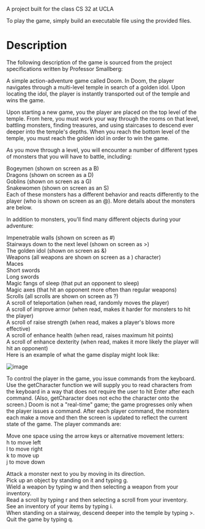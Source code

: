 A project built for the class CS 32 at UCLA

To play the game, simply build an executable file using the provided files.
# Description

The following description of the game is sourced from the project specifications written by Professor Smallberg:

A simple action-adventure game called Doom. In Doom, the player navigates through a multi-level temple in search of a golden idol. Upon locating the idol, the player is instantly transported out of the temple and wins the game.

Upon starting a new game, you the player are placed on the top level of the temple. From here, you must work your way through the rooms on that level, battling monsters, finding treasures, and using staircases to descend ever deeper into the temple's depths. When you reach the bottom level of the temple, you must reach the golden idol in order to win the game.

As you move through a level, you will encounter a number of different types of monsters that you will have to battle, including:

Bogeymen (shown on screen as a B)<br/>
Dragons (shown on screen as a D)<br/>
Goblins (shown on screen as a G)<br/>
Snakewomen (shown on screen as an S)<br/>
Each of these monsters has a different behavior and reacts differently to the player (who is shown on screen as an @). More details about the monsters are below.

In addition to monsters, you'll find many different objects during your adventure:

Impenetrable walls (shown on screen as #)<br/>
Stairways down to the next level (shown on screen as >)<br/>
The golden idol (shown on screen as &)<br/>
Weapons (all weapons are shown on screen as a ) character)<br/>
Maces<br/>
Short swords<br/>
Long swords<br/>
Magic fangs of sleep (that put an opponent to sleep)<br/>
Magic axes (that hit an opponent more often than regular weapons)<br/>
Scrolls (all scrolls are shown on screen as ?)<br/>
A scroll of teleportation (when read, randomly moves the player)<br/>
A scroll of improve armor (when read, makes it harder for monsters to hit the player)<br/>
A scroll of raise strength (when read, makes a player's blows more effective)<br/>
A scroll of enhance health (when read, raises maximum hit points)<br/>
A scroll of enhance dexterity (when read, makes it more likely the player will hit an opponent)<br/>
Here is an example of what the game display might look like:<br/>

![image](https://github.com/user-attachments/assets/232cb403-2f44-4623-9160-5d2f7fb46d6a)


To control the player in the game, you issue commands from the keyboard. Use the getCharacter function we will supply you to read characters from the keyboard in a way that does not require the user to hit Enter after each command. (Also, getCharacter does not echo the character onto the screen.) Doom is not a "real-time" game; the game progresses only when the player issues a command. After each player command, the monsters each make a move and then the screen is updated to reflect the current state of the game. The player commands are:

Move one space using the arrow keys or alternative movement letters:<br/>
h to move left<br/>
l to move right<br/>
k to move up<br/>
j to move down<br/>

Attack a monster next to you by moving in its direction.<br/>
Pick up an object by standing on it and typing g.<br/>
Wield a weapon by typing w and then selecting a weapon from your inventory.<br/>
Read a scroll by typing r and then selecting a scroll from your inventory.<br/>
See an inventory of your items by typing i.<br/>
When standing on a stairway, descend deeper into the temple by typing >.<br/>
Quit the game by typing q.

